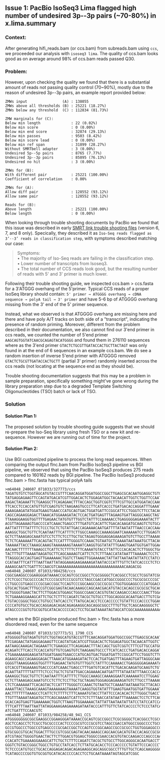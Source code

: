 ## Issue 1: PacBio IsoSeq3 Lima flagged high number of undesired 3p--3p pairs (~70-80%) in x.lima.summary

### Context:    
After generating hifi_reads.bam (or ccs.bam) from subreads.bam using `ccs`, we proceeded our analysis with `isoseq3 lima`. The quality of ccs.bam looks good as on average around 98% of ccs.bam reads passed Q30. 

### Problem:    
However, upon checking the quality we found that there is a substantial amount of reads not passing quality control (70~90%), mostly due to the reason of undesired 3p--3p pairs, an example report provided below:    
```
ZMWs input                (A) : 138055
ZMWs above all thresholds (B) : 25221 (18.27%)
ZMWs below any threshold  (C) : 112834 (81.73%)

ZMW marginals for (C):
Below min length              : 22 (0.02%)
Below min score               : 0 (0.00%)
Below min end score           : 32874 (29.13%)
Below min passes              : 9503 (8.42%)
Below min score lead          : 0 (0.00%)
Below min ref span            : 31899 (28.27%)
Without SMRTbell adapter      : 3 (0.00%)
Undesired 5p--5p pairs        : 8765 (7.77%)
Undesired 3p--3p pairs        : 85895 (76.13%)
Undesired no hit              : 3 (0.00%)

ZMWs for (B):
With different pair           : 25221 (100.00%)
Coefficient of correlation    : 0.00%

ZMWs for (A):
Allow diff pair               : 128552 (93.12%)
Allow same pair               : 128552 (93.12%)

Reads for (B):
Above length                  : 25221 (100.00%)
Below length                  : 0 (0.00%)
```
When looking through trouble shooting documents by PacBio we found that this issue was described in early [SMRT link trouble shooting files](/reference/SMRT_Link_Troubleshooting_Guide_v701.pdf) (version 6, 7, and 8 only). Specically, they described it as `Iso-Seq reads flagged as 3’--3’ reads in classification step`, with symptoms described matching our case:    

>  Symptoms:     
>  • The majority of Iso-Seq reads are failing in the classification step.    
>  • Lower number of transcripts from Isoseq3.    
>  • The total number of CCS reads look good, but the resulting number of reads with 5' and 3' primer is much lower.

Following their trouble shooting guide, we inspected ccs.bam > ccs.fasta for a 3'ATGGG overhang of the 5'primer. Typical CCS reads of a proper IsoSeq library should contain: `5' primer → ATGGGG overhang → cDNA sequence → polyA tail → 3' primer` and have 5-6 bp of ATGGGG overhang missing from the 3' end of the 5' primer sequence.     

Instead, what we observed is that ATGGGG overhang are missing here and there and have poly A/T tracks on both side of a "transcript", indicating the presence of random priming. Moreover, different from the problem described in their documentation, we also cannot find our 3'end primer in ccs reads, we counted the number of 5'end primer `AAGCAGTGGTATCAACGCAGAGTACATGGGG` and found them in 276110 sequences where as the 3'end primer `GTACTCTGCGTTGATACCACTGCTTACTAGT` was only found in at the end of 6 sequences in an example ccs.bam. We do see a random insertion of inverse 5'end primer with ATGGGG removed `GTACTCTGCGTTGATACCACTGCTT` (partial 3' primer) randomly inserted across the ccs reads (not locating at the sequence end as they should be).     

Trouble shooting documentation suggests that this may be a problem in sample preparation, specifically something might've gone wrong during the library preparation step due to a degraded Template Switching Oligonucleotides (TSO) batch or lack of TSO.     

### Solution    
#### Solution Plan 1:     
The proposed solution by trouble shooting guide suggests that we should re-prepare the Iso-Seq library using fresh TSO or a new kit and re-sequence. However we are running out of time for the project.     
#### Solution Plan 2:     
Use BGI customized pipeline to process the long read sequences. When comparing the output flnc.bam from PacBio IsoSeq3 pipeline vs BGI pipeline, we observed that using the PacBio IsoSeq3 produces 275 reads compared to 160162 reads by BGI pipeline. The PacBio IsoSeq3 produced flnc.bam > flnc.fasta has typical polyA tails     
```
>m64048_240607_071033/327773/ccs
TAGATGTGTCTGGTAGCATGTACCGTTTCAACAGGATGGATGGCCGGCTTGAGCGCACAATGGAGGCTGTGTGTATGGTCATGGAAGCCTTCGAGAAC
TATGAGGAGAAGTTCCAGTATGACATCGTTGGACACTCTGGAGATGGCTACAACATTGGTCTGGTTCCAATGAACAAAATCCCCAAGGACAATAAGCA
AAGACTAGAAATTCTGAAGGCTTCAGAGAACTTTACCAGCTGGTCGGTCTTTCGTTGCCATGGATACCAAGGATATCCCTCAGATTTTACAACAGATC
TTCACCTCCACCATGTTGTCGAGTGTCTAAGAAGTGCCCTTCATCACCCTGATGACACCAGGATTTGAAATAAGACAGGAATAAAGAGTATTCTGAAA
AAAAGAAGATATGGATGAAGTGAACCCATGCAGTGACTGGATGATTCCGGCATTCCTGGGTCTTCCTACACTTGCTCCGTAATGAGAATTCAGAGAAG
CAGCCAGAAGGAGACTTAAACATGGAAAGATACTCCACTGATGAGTTTAGAAGTGATTAGGGCAAGCTAGTTGACCTGCACTTTATCAAAGGTTGGGG
TTAAAGGAAGGTGGTTTTGAGAACTATGTGTTTGGTCTATTTCCAAAAACCTGAGGGGGAGAAAATACTTTGCTTTTGCCTTAACACATCATCTGGTC
ACGTTAGAAAAGTGACCCCATCAAACTGAGCCTTTGATGTCACATTCTGACACAAGATGCAAGTCTGTGCAAAACCCACCAAAATGCTCCTATCCAAC
AATTATTTTTATTTTCTCCCTGCTCTGTATTGACCAGAAAACAATGATTTTATAATATTTAACCCACCAAAAAGTCCCTCCAACAGCAATATCTTATG
AAAGGCTGGCTGTTCTCAATAATTTCATTTTCTTGGCCAAAGCCAAAAGGAATCAAAAAATCCTTGGAGTGCTTGCCTTTCCACGTGACTTTTAAAAG
GCTCTTAAAGAGCAAATGTCCTCTTCTCCTTGCTGCTAGAGTGGGAGGAGAAAGATGTCTTGCCTTAAAAGTTTACTGTTTCTTCTGTTCTTCTAGCA
TCTCTCAAAAAATTCACAGTACTCCATTTTGGGGTCCAAACTGTAATGCTCAAAATAATAAATGCTTACACGAAAATTATTTATTGAGAATATTCATA
TAAAAATTACCTAAAGCAAAGTAAAAAAAGTAAAATCAAGGTGGTATATTTGAAGTGAATGGTGATTGGAAATTTTTAGCTGTAACAAAAAGAAAGAA
AACAACTTTTTTTAAAGCCTCATTCTCTTTTCTTTCAAAATGTACCTTATTCCCACACACTCTTGGGCTGACCTTTATTTTATCAATAAGCTCAATAT
TACTTTGTTTAAAATAAGATGCTTCAGCAAAAGTCATTCTCTCTTTAACCATATAATTTAAAAACTCCTCTTCACGATTGATAGCAAAATCAGAAACG
TTAGGGCACCAGTGAGTTGAAAAAACTGGTCTTAAGTTGGAAAAACTATTATTAATAATATTATCCTATCCATCCATATCTATTGAAATTGTACAGGT
CCATAATTTCATTTTAATTAATTATAGGAAAGAAGAAAAGATAATACCCATTTGTTCTATCACCCCTCTCCCTATCATTAACTATCAAATAAATAAAT
AAAAGCAATCTGATTTCCAACGTCAAAAAAAAAAAAAAAAAAAAAAAAAAAAAACAAGACGG
>m64048_240607_071033/984258/ccs
CGGCGAAGGCCGGAAGGGATAAAACCGCAGTCGCCGGCCTCGCGGGGCTCACGGCCTCGCCTCGGTATCGCCGCGGGTCCTCTCTATCTAGCTCCAGC
CTCTCGCCTGCGCCCCACTCCCCGCGTCCCGCGTCCTAGCCGACCATGGCCGGGCCCCTGCGCGCCCCGCTGCTCCTGCTGGCCATCCTGGCCGTGGC
CCTGGCCGTGAGCCCCGCGACCGGCTCCAGTCCCGGCAAGCCGCCGCGCCTGGTGGGAGGCCCCATGGACGCCAGCGTGGAGGAGGAGGGTGTGCGGC
GTGCACTGGACTTTGCCGTCGGCGAGTACAACAAAGCCAGCAACGACATGTACCACAGCCGCGCGCTGCAGGTGGTGCGCGCCCGCAAGCAGATCGTA
GCTGGGGTGAACTACTTCTTGGACGTGGAGCTGGGCCGAACCACGTGTACCAAGACCCAGCCCAACTTGGACAACTGCCCCTTCCATGACCAGCCACA
TCTGAAAAGGAAAGCATTCTGCTCTTTCCAGATCTACGCTGTGCCTTGGCAGGGCACAATGACCTTGTCGAAATCCACCTGTCAGGACGCCTAGGGGT
CTGTACCGGGCTGGCCTGTGCCTATCACCTCTTATGCACACCTCCCACCCCCTGTATTCCCACCCCTGGACTGGTGGCCCCTGCCTTGGGGAAGGTCT
CCCCATGTGCCTGCACCAGGAGACAGACAGAGAAGGCAGCAGGCGGCCTTTGTTGCTCAGCAAGGGGCTCTGCCCTCCCTCCTTCCTTCTTGCTTCTC
ATAGCCCCGGTGTGCGGTGCATACACCCCCACCTCCTGCAATAAAATAGTAGCATCGGCAAAAAAAAAAAAAAAAAAAAAAAAAAAAAAAGAGAGATT
```
where as the BGI pipeline produced flnc.bam > flnc.fasta has a more disordered read, even for the same sequence     
```
>m64048_240607_071033/327773/51_1790_CCS
ATGGGGGTGGTAGATGTGTCTGGTAGCATGTACCGTTTCAACAGGATGGATGGCCGGCTTGAGCGCACAATGGAGGCTGTGTGTATGGTCATGGAAGCC
TTCGAGAACTATGAGGAGAAGTTCCAGTATGACATCGTTGGACACTCTGGAGATGGCTACAACATTGGTCTGGTTCCAATGAACAAAATCCCCAAGGAC
AATAAGCAAAGACTAGAAATTCTGAAGGCTTCAGAGAACTTTACCAGCTGGTCGGTCTTTCGTTGCCATGGATACCAAGGATATCCCTCAGATTTTACA
ACAGATCTTCACCTCCACCATGTTGTCGAGTGTCTAAGAAGTGCCCTTCATCACCCTGATGACACCAGGATTTGAAATAAGACAGGAATAAAGAGTATT
CTGAAAAAAAGAAGATATGGATGAAGTGAACCCATGCAGTGACTGGATGATTCCGGCATTCCTGGGTCTTCCTACACTTGCTCCGTAATGAGAATTCAG
AGAAGCAGCCAGAAGGAGACTTAAACATGGAAAGATACTCCACTGATGAGTTTAGAAGTGATTAGGGCAAGCTAGTTGACCTGCACTTTATCAAAGGTT
GGGGTTAAAGGAAGGTGGTTTTGAGAACTATGTGTTTGGTCTATTTCCAAAAACCTGAGGGGGAGAAAATACTTTGCTTTTGCCTTAACACATCATCTG
GTCACGTTAGAAAAGTGACCCCATCAAACTGAGCCTTTGATGTCACATTCTGACACAAGATGCAAGTCTGTGCAAAACCCACCAAAATGCTCCTATCCA
ACAATTATTTTTATTTTCTCCCTGCTCTGTATTGACCAGAAAACAATGATTTTATAATATTTAACCCACCAAAAAGTCCCTCCAACAGCAATATCTTAT
GAAAGGCTGGCTGTTCTCAATAATTTCATTTTCTTGGCCAAAGCCAAAAGGAATCAAAAAATCCTTGGAGTGCTTGCCTTTCCACGTGACTTTTAAAAG
GCTCTTAAAGAGCAAATGTCCTCTTCTCCTTGCTGCTAGAGTGGGAGGAGAAAGATGTCTTGCCTTAAAAGTTTACTGTTTCTTCTGTTCTTCTAGCAT
CTCTCAAAAAATTCACAGTACTCCATTTTGGGGTCCAAACTGTAATGCTCAAAATAATAAATGCTTACACGAAAATTATTTATTGAGAATATTCATATA
AAAATTACCTAAAGCAAAGTAAAAAAAGTAAAATCAAGGTGGTATATTTGAAGTGAATGGTGATTGGAAATTTTTAGCTGTAACAAAAAGAAAGAAAAC
AACTTTTTTTAAAGCCTCATTCTCTTTTCTTTCAAAATGTACCTTATTCCCACACACTCTTGGGCTGACCTTTATTTTATCAATAAGCTCAATATTACT
TTGTTTAAAATAAGATGCTTCAGCAAAAGTCATTCTCTCTTTAACCATATAATTTAAAAACTCCTCTTCACGATTGATAGCAAAATCAGAAACGTTAGG
GCACCAGTGAGTTGAAAAAACTGGTCTTAAGTTGGAAAAACTATTATTAATAATATTATCCTATCCATCCATATCTATTGAAATTGTACAGGTCCATAA
TTTCATTTTAATTAATTATAGGAAAGAAGAAAAGATAATACCCATTTGTTCTATCACCCCTCTCCCTATCATTAACTATCAAATAAATAAATAAAAGCA
ATCTGATTTCCAACGTC
>m64048_240607_071033/984258/48_941_CCS
ATGGGGGGGGCGGCGAAGGCCGGAAGGGATAAAACCGCAGTCGCCGGCCTCGCGGGGCTCACGGCCTCGCCTCGGTATCGCCGCGGGTCCTCTCTATCT
AGCTCCAGCCTCTCGCCTGCGCCCCACTCCCCGCGTCCCGCGTCCTAGCCGACCATGGCCGGGCCCCTGCGCGCCCCGCTGCTCCTGCTGGCCATCCTG
GCCGTGGCCCTGGCCGTGAGCCCCGCGACCGGCTCCAGTCCCGGCAAGCCGCCGCGCCTGGTGGGAGGCCCCATGGACGCCAGCGTGGAGGAGGAGGGT
GTGCGGCGTGCACTGGACTTTGCCGTCGGCGAGTACAACAAAGCCAGCAACGACATGTACCACAGCCGCGCGCTGCAGGTGGTGCGCGCCCGCAAGCAG
ATCGTAGCTGGGGTGAACTACTTCTTGGACGTGGAGCTGGGCCGAACCACGTGTACCAAGACCCAGCCCAACTTGGACAACTGCCCCTTCCATGACCAG
CCACATCTGAAAAGGAAAGCATTCTGCTCTTTCCAGATCTACGCTGTGCCTTGGCAGGGCACAATGACCTTGTCGAAATCCACCTGTCAGGACGCCTAG
GGGTCTGTACCGGGCTGGCCTGTGCCTATCACCTCTTATGCACACCTCCCACCCCCTGTATTCCCACCCCTGGACTGGTGGCCCCTGCCTTGGGGAAGG
TCTCCCCATGTGCCTGCACCAGGAGACAGACAGAGAAGGCAGCAGGCGGCCTTTGTTGCTCAGCAAGGGGCTCTGCCCTCCCTCCTTCCTTCTTGCTTC
TCATAGCCCCGGTGTGCGGTGCATACACCCCCACCTCCTGCAATAAAATAGTAGCATCGGC
```














